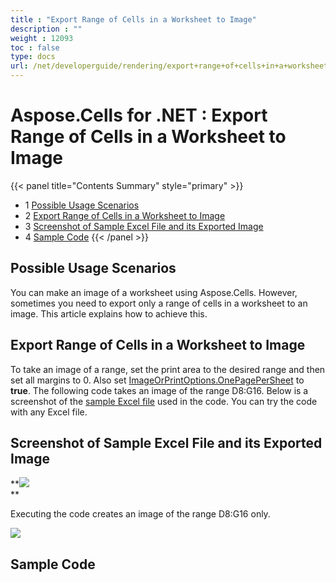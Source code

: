 ```yaml
---
title : "Export Range of Cells in a Worksheet to Image" 
description : "" 
weight : 12093 
toc : false
type: docs
url: /net/developerguide/rendering/export+range+of+cells+in+a+worksheet+to+image/
---
```


# Aspose.Cells for .NET : Export Range of Cells in a Worksheet to Image


{{< panel title="Contents Summary" style="primary" >}}
*   1 [Possible Usage Scenarios](#possible-usage-scenarios)
*   2 [Export Range of Cells in a Worksheet to Image](#export-range-of-cells-in-a-worksheet-to-image)
*   3 [Screenshot of Sample Excel File and its Exported Image](#screenshot-of-sample-excel-file-and-its-exported-image)
*   4 [Sample Code](#sample-code)
{{< /panel >}}
## Possible Usage Scenarios

You can make an image of a worksheet using Aspose.Cells. However, sometimes you need to export only a range of cells in a worksheet to an image. This article explains how to achieve this.

## Export Range of Cells in a Worksheet to Image

To take an image of a range, set the print area to the desired range and then set all margins to 0. Also set [ImageOrPrintOptions.OnePagePerSheet](https://apireference.aspose.com/net/cells/aspose.cells.rendering/imageorprintoptions/properties/onepagepersheet) to **true**. The following code takes an image of the range D8:G16. Below is a screenshot of the [sample Excel file](https://docs2.aspose.com/cells/net/attachments/5017499/47153160.xlsx) used in the code. You can try the code with any Excel file.

## Screenshot of Sample Excel File and its Exported Image

**![](https://docs2.aspose.com/cells/net/attachments/5017499/47153157.png)  
**

Executing the code creates an image of the range D8:G16 only.

**![](download/thumbnails/5017499/1575420641)**

## Sample Code

